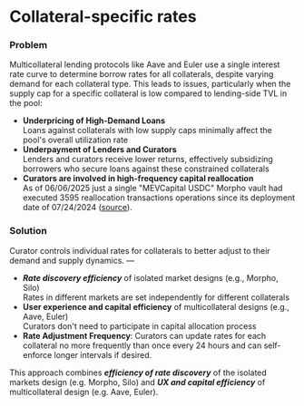 # Collateral-specific rates

### Problem

Multicollateral lending protocols like Aave and Euler use a single interest rate curve to determine borrow rates for all collaterals, despite varying demand for each collateral type. This leads to issues, particularly when the supply cap for a specific collateral is low compared to lending-side TVL in the pool:

* **Underpricing of High-Demand Loans**\
  Loans against collaterals with low supply caps minimally affect the pool's overall utilization rate
* **Underpayment of Lenders and Curators**\
  Lenders and curators receive lower returns, effectively subsidizing borrowers who secure loans against these constrained collaterals
* **Curators are involved in high-frequency capital reallocation**\
  As of 06/06/2025 just a single "MEVCapital USDC" Morpho vault had executed 3595 reallocation transactions operations since its deployment date of 07/24/2024 ([source](https://dune.com/queries/5244280)).

### Solution

Curator controls individual rates for collaterals to better adjust to their demand and supply dynamics. —&#x20;

* _**Rate discovery efficiency**_ of isolated market designs (e.g., Morpho, Silo)\
  Rates in different markets are set independently for different collaterals
* **User experience and capital efficiency** of multicollateral designs (e.g., Aave, Euler)\
  Curators don't need to participate in capital allocation process
* **Rate Adjustment Frequency**: Curators can update rates for each collateral no more frequently than once every 24 hours and can self-enforce longer intervals if desired.

This approach combines _**efficiency of rate discovery**_ of the isolated markets design (e.g. Morpho, Silo)  and _**UX and capital efficiency**_ of multicollateral design (e.g. Aave, Euler).
